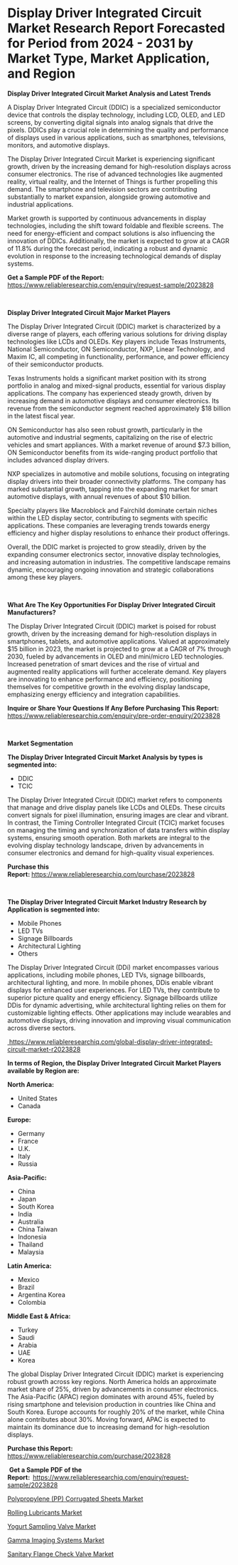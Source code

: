 <p><h1>Display Driver Integrated Circuit Market Research Report Forecasted for Period from 2024 -  2031 by Market Type, Market Application, and Region</h1></p><p><strong>Display Driver Integrated Circuit Market Analysis and Latest Trends</strong></p>
<p><p>A Display Driver Integrated Circuit (DDIC) is a specialized semiconductor device that controls the display technology, including LCD, OLED, and LED screens, by converting digital signals into analog signals that drive the pixels. DDICs play a crucial role in determining the quality and performance of displays used in various applications, such as smartphones, televisions, monitors, and automotive displays.</p><p>The Display Driver Integrated Circuit Market is experiencing significant growth, driven by the increasing demand for high-resolution displays across consumer electronics. The rise of advanced technologies like augmented reality, virtual reality, and the Internet of Things is further propelling this demand. The smartphone and television sectors are contributing substantially to market expansion, alongside growing automotive and industrial applications.</p><p>Market growth is supported by continuous advancements in display technologies, including the shift toward foldable and flexible screens. The need for energy-efficient and compact solutions is also influencing the innovation of DDICs. Additionally, the market is expected to grow at a CAGR of 11.8% during the forecast period, indicating a robust and dynamic evolution in response to the increasing technological demands of display systems.</p></p>
<p><strong>Get a Sample PDF of the Report:&nbsp;</strong> <a href="https://www.reliableresearchiq.com/enquiry/request-sample/2023828?utm_campaign=1594&utm_medium=2&utm_source=Github&utm_content=ia&utm_term=30102024&utm_id=display-driver-integrated-circuit">https://www.reliableresearchiq.com/enquiry/request-sample/2023828</a></p>
<p>&nbsp;</p>
<p><strong>Display Driver Integrated Circuit Major Market Players</strong></p>
<p><p>The Display Driver Integrated Circuit (DDIC) market is characterized by a diverse range of players, each offering various solutions for driving display technologies like LCDs and OLEDs. Key players include Texas Instruments, National Semiconductor, ON Semiconductor, NXP, Linear Technology, and Maxim IC, all competing in functionality, performance, and power efficiency of their semiconductor products.</p><p>Texas Instruments holds a significant market position with its strong portfolio in analog and mixed-signal products, essential for various display applications. The company has experienced steady growth, driven by increasing demand in automotive displays and consumer electronics. Its revenue from the semiconductor segment reached approximately $18 billion in the latest fiscal year.</p><p>ON Semiconductor has also seen robust growth, particularly in the automotive and industrial segments, capitalizing on the rise of electric vehicles and smart appliances. With a market revenue of around $7.3 billion, ON Semiconductor benefits from its wide-ranging product portfolio that includes advanced display drivers.</p><p>NXP specializes in automotive and mobile solutions, focusing on integrating display drivers into their broader connectivity platforms. The company has marked substantial growth, tapping into the expanding market for smart automotive displays, with annual revenues of about $10 billion.</p><p>Specialty players like Macroblock and Fairchild dominate certain niches within the LED display sector, contributing to segments with specific applications. These companies are leveraging trends towards energy efficiency and higher display resolutions to enhance their product offerings.</p><p>Overall, the DDIC market is projected to grow steadily, driven by the expanding consumer electronics sector, innovative display technologies, and increasing automation in industries. The competitive landscape remains dynamic, encouraging ongoing innovation and strategic collaborations among these key players.</p></p>
<p>&nbsp;</p>
<p><strong>What Are The Key Opportunities For Display Driver Integrated Circuit Manufacturers?</strong></p>
<p><p>The Display Driver Integrated Circuit (DDIC) market is poised for robust growth, driven by the increasing demand for high-resolution displays in smartphones, tablets, and automotive applications. Valued at approximately $15 billion in 2023, the market is projected to grow at a CAGR of 7% through 2030, fueled by advancements in OLED and mini/micro LED technologies. Increased penetration of smart devices and the rise of virtual and augmented reality applications will further accelerate demand. Key players are innovating to enhance performance and efficiency, positioning themselves for competitive growth in the evolving display landscape, emphasizing energy efficiency and integration capabilities.</p></p>
<p><strong>Inquire or Share Your Questions If Any Before Purchasing This Report:</strong> <a href="https://www.reliableresearchiq.com/enquiry/pre-order-enquiry/2023828?utm_campaign=1594&utm_medium=2&utm_source=Github&utm_content=ia&utm_term=30102024&utm_id=display-driver-integrated-circuit">https://www.reliableresearchiq.com/enquiry/pre-order-enquiry/2023828</a></p>
<p>&nbsp;</p>
<p><strong>Market Segmentation</strong></p>
<p><strong>The Display Driver Integrated Circuit Market Analysis by types is segmented into:</strong></p>
<p><ul><li>DDIC</li><li>TCIC</li></ul></p>
<p><p>The Display Driver Integrated Circuit (DDIC) market refers to components that manage and drive display panels like LCDs and OLEDs. These circuits convert signals for pixel illumination, ensuring images are clear and vibrant. In contrast, the Timing Controller Integrated Circuit (TCIC) market focuses on managing the timing and synchronization of data transfers within display systems, ensuring smooth operation. Both markets are integral to the evolving display technology landscape, driven by advancements in consumer electronics and demand for high-quality visual experiences.</p></p>
<p><strong>Purchase this Report:&nbsp;</strong><a href="https://www.reliableresearchiq.com/purchase/2023828?utm_campaign=1594&utm_medium=2&utm_source=Github&utm_content=ia&utm_term=30102024&utm_id=display-driver-integrated-circuit">https://www.reliableresearchiq.com/purchase/2023828</a></p>
<p>&nbsp;</p>
<p><strong>The Display Driver Integrated Circuit Market Industry Research by Application is segmented into:</strong></p>
<p><ul><li>Mobile Phones</li><li>LED TVs</li><li>Signage Billboards</li><li>Architectural Lighting</li><li>Others</li></ul></p>
<p><p>The Display Driver Integrated Circuit (DDi) market encompasses various applications, including mobile phones, LED TVs, signage billboards, architectural lighting, and more. In mobile phones, DDis enable vibrant displays for enhanced user experiences. For LED TVs, they contribute to superior picture quality and energy efficiency. Signage billboards utilize DDis for dynamic advertising, while architectural lighting relies on them for customizable lighting effects. Other applications may include wearables and automotive displays, driving innovation and improving visual communication across diverse sectors.</p></p>
<p><a href="https://www.reliableresearchiq.com/global-display-driver-integrated-circuit-market-r2023828?utm_campaign=1594&utm_medium=2&utm_source=Github&utm_content=ia&utm_term=30102024&utm_id=display-driver-integrated-circuit">&nbsp;https://www.reliableresearchiq.com/global-display-driver-integrated-circuit-market-r2023828</a></p>
<p><strong>In terms of Region, the Display Driver Integrated Circuit Market Players available by Region are:</strong></p>
<p>
    <p> <strong> North America: </strong>
        <ul>
            <li>United States</li>
            <li>Canada</li>
        </ul>
        </p> 
    <p> <strong> Europe: </strong>
        <ul>
            <li>Germany</li>
            <li>France</li>
            <li>U.K.</li>
            <li>Italy</li>
            <li>Russia</li>
        </ul>
        </p> 
    <p> <strong> Asia-Pacific: </strong>
        <ul>
            <li>China</li>
            <li>Japan</li>
            <li>South Korea</li>
            <li>India</li>
            <li>Australia</li>
            <li>China Taiwan</li>
            <li>Indonesia</li>
            <li>Thailand</li>
            <li>Malaysia</li>
        </ul>
        </p> 
    <p> <strong> Latin America: </strong>
        <ul>
            <li>Mexico</li>
            <li>Brazil</li>
            <li>Argentina Korea</li>
            <li>Colombia</li>
        </ul>
        </p> 
    <p> <strong> Middle East & Africa: </strong>
        <ul>
            <li>Turkey</li>
            <li>Saudi</li>
            <li>Arabia</li>
            <li>UAE</li>
            <li>Korea</li>
        </ul>
    </p>
    </p>
<p><p>The global Display Driver Integrated Circuit (DDIC) market is experiencing robust growth across key regions. North America holds an approximate market share of 25%, driven by advancements in consumer electronics. The Asia-Pacific (APAC) region dominates with around 45%, fueled by rising smartphone and television production in countries like China and South Korea. Europe accounts for roughly 20% of the market, while China alone contributes about 30%. Moving forward, APAC is expected to maintain its dominance due to increasing demand for high-resolution displays.</p></p>
<p><strong>Purchase this Report: </strong><a href="https://www.reliableresearchiq.com/purchase/2023828?utm_campaign=1594&utm_medium=2&utm_source=Github&utm_content=ia&utm_term=30102024&utm_id=display-driver-integrated-circuit">https://www.reliableresearchiq.com/purchase/2023828</a></p>
<p>&nbsp;<strong>Get a Sample PDF of the Report:&nbsp;&nbsp;</strong><a href="https://www.reliableresearchiq.com/enquiry/request-sample/2023828?utm_campaign=1594&utm_medium=2&utm_source=Github&utm_content=ia&utm_term=30102024&utm_id=display-driver-integrated-circuit">https://www.reliableresearchiq.com/enquiry/request-sample/2023828</a></p>
<p><strong></strong></p>
<p><p><a href="https://www.linkedin.com/pulse/opportunities-challenges-polypropylene-pp-corrugated-sheets-42ozc?utm_campaign=1594&utm_medium=2&utm_source=Github&utm_content=ia&utm_term=30102024&utm_id=display-driver-integrated-circuit">Polypropylene (PP) Corrugated Sheets Market</a></p><p><a href="https://www.linkedin.com/pulse/rolling-lubricants-industry-insights-report-analyzing-market-yjpsc?utm_campaign=1594&utm_medium=2&utm_source=Github&utm_content=ia&utm_term=30102024&utm_id=display-driver-integrated-circuit">Rolling Lubricants Market</a></p><p><a href="https://www.linkedin.com/pulse/yogurt-sampling-valve-market-size-share-trends-analysis-cpx5c?utm_campaign=1594&utm_medium=2&utm_source=Github&utm_content=ia&utm_term=30102024&utm_id=display-driver-integrated-circuit">Yogurt Sampling Valve Market</a></p><p><a href="https://www.linkedin.com/pulse/exploring-gamma-imaging-systems-market-dynamics-global-trends-7vqjc?utm_campaign=1594&utm_medium=2&utm_source=Github&utm_content=ia&utm_term=30102024&utm_id=display-driver-integrated-circuit">Gamma Imaging Systems Market</a></p><p><a href="https://www.linkedin.com/pulse/sanitary-flange-check-valve-market-industry-landscape-growth-8zzoe?utm_campaign=1594&utm_medium=2&utm_source=Github&utm_content=ia&utm_term=30102024&utm_id=display-driver-integrated-circuit">Sanitary Flange Check Valve Market</a></p></p>
